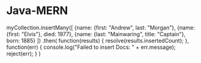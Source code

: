 # Java-MERN
myCollection.insertMany([
    {name: {first: "Andrew", last: "Morgan"},
    {name: {first: "Elvis"}, died: 1977},
    {name: {last: "Mainwaring", title: "Captain"}, born: 1885}
])
.then(
    function(results) {
        resolve(results.insertedCount);
    },
    function(err) {
        console.log("Failed to insert Docs: " + err.message);
        reject(err);
    }
)

